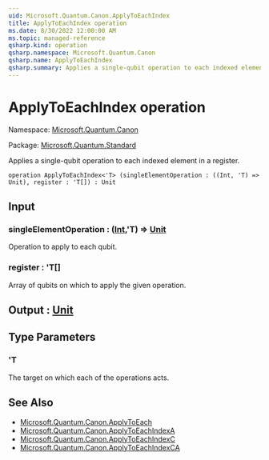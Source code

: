 ```yaml
---
uid: Microsoft.Quantum.Canon.ApplyToEachIndex
title: ApplyToEachIndex operation
ms.date: 8/30/2022 12:00:00 AM
ms.topic: managed-reference
qsharp.kind: operation
qsharp.namespace: Microsoft.Quantum.Canon
qsharp.name: ApplyToEachIndex
qsharp.summary: Applies a single-qubit operation to each indexed element in a register.
---
```


# ApplyToEachIndex operation

Namespace: [Microsoft.Quantum.Canon](xref:Microsoft.Quantum.Canon)

Package: [Microsoft.Quantum.Standard](https://nuget.org/packages/Microsoft.Quantum.Standard)


Applies a single-qubit operation to each indexed element in a register.

```qsharp
operation ApplyToEachIndex<'T> (singleElementOperation : ((Int, 'T) => Unit), register : 'T[]) : Unit
```


## Input

### singleElementOperation : ([Int](xref:microsoft.quantum.qsharp.valueliterals#int-literals),'T) => [Unit](xref:microsoft.quantum.qsharp.valueliterals#unit-literal) 

Operation to apply to each qubit.


### register : 'T[]

Array of qubits on which to apply the given operation.



## Output : [Unit](xref:microsoft.quantum.qsharp.valueliterals#unit-literal)



## Type Parameters

### 'T

The target on which each of the operations acts.

## See Also

- [Microsoft.Quantum.Canon.ApplyToEach](xref:Microsoft.Quantum.Canon.ApplyToEach)
- [Microsoft.Quantum.Canon.ApplyToEachIndexA](xref:Microsoft.Quantum.Canon.ApplyToEachIndexA)
- [Microsoft.Quantum.Canon.ApplyToEachIndexC](xref:Microsoft.Quantum.Canon.ApplyToEachIndexC)
- [Microsoft.Quantum.Canon.ApplyToEachIndexCA](xref:Microsoft.Quantum.Canon.ApplyToEachIndexCA)
